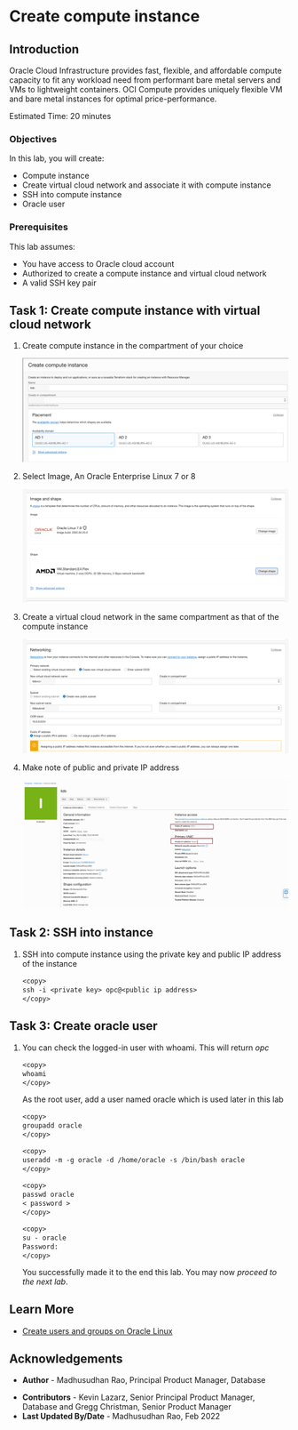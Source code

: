 # Create compute instance

## Introduction

Oracle Cloud Infrastructure provides fast, flexible, and affordable compute capacity to fit any workload need from performant bare metal servers and VMs to lightweight containers. OCI Compute provides uniquely flexible VM and bare metal instances for optimal price-performance.

Estimated Time: 20 minutes

### Objectives

In this lab, you will create:

* Compute instance
* Create virtual cloud network and associate it with compute instance
* SSH into compute instance
* Oracle user

### Prerequisites
This lab assumes:

* You have access to Oracle cloud account
* Authorized to create a compute instance and virtual cloud network 
* A valid SSH key pair

## Task 1: Create compute instance with virtual cloud network 

1. Create compute instance in the compartment of your choice

      ![Create Compute](images/create-compute.png "Create Compute") 

2. Select Image, An Oracle Enterprise Linux 7 or 8  

      ![Select Image](images/select-image-shape.png "Select Image") 

3. Create a virtual cloud network in the same compartment as that of the compute instance

      ![Create Network](images/create-network.png "Create Network") 

4. Make note of public and private IP address

      ![Compute Details](images/compute-details.png "Compute Details") 

## Task 2: SSH into instance

1. SSH into compute instance using the private key and public IP address of the instance

      ```
      <copy>
      ssh -i <private key> opc@<public ip address>
      </copy>
      ``` 

## Task 3: Create oracle user 

1. You can check the logged-in user with whoami. This will return *opc*
 
      ```
      <copy>
      whoami 
      </copy>
      ```  

      As the root user, add a user named oracle which is used later in this lab

      ```
      <copy> 
      groupadd oracle 
      </copy>
      ``` 

      ```
      <copy> 
      useradd -m -g oracle -d /home/oracle -s /bin/bash oracle 
      </copy>
      ``` 

      ```
      <copy> 
      passwd oracle
      < password > 
      </copy>
      ``` 

      ```
      <copy> 
      su - oracle
      Password: 
      </copy>
      ``` 


 
   You successfully made it to the end this lab. You may now *proceed to the next lab*.  

## Learn More

* [Create users and groups on Oracle Linux ](https://docs.oracle.com/en/learn/users_groups_linux8/index.html#administer-group-accounts) 
 
## Acknowledgements

- **Author** - Madhusudhan Rao, Principal Product Manager, Database
* **Contributors** - Kevin Lazarz, Senior Principal Product Manager, Database and Gregg Christman, Senior Product Manager
* **Last Updated By/Date** -  Madhusudhan Rao, Feb 2022 
